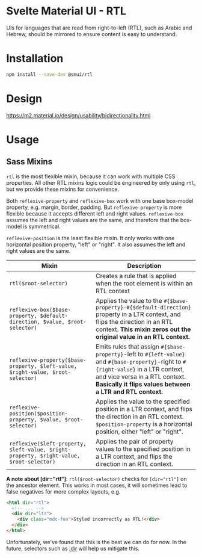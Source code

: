 # Svelte Material UI - RTL

UIs for languages that are read from right-to-left (RTL), such as Arabic and Hebrew, should be mirrored to ensure content is easy to understand.

# Installation

```sh
npm install --save-dev @smui/rtl
```

# Design

https://m2.material.io/design/usability/bidirectionality.html

# Usage

## Sass Mixins

`rtl` is the most flexible mixin, because it can work with multiple CSS properties. All other RTL mixins logic could be engineered by only using `rtl`, but we provide these mixins for convenience.

Both `reflexive-property` and `reflexive-box` work with one base box-model property, e.g. margin, border, padding. But `reflexive-property` is more flexible because it accepts different left and right values. `reflexive-box` assumes the left and right values are the same, and therefore that the box-model is symmetrical.

`reflexive-position` is the least flexible mixin. It only works with one horizontal position property, "left" or "right". It also assumes the left and right values are the same.

| Mixin                                                                                   | Description                                                                                                                                                                                                                          |
| --------------------------------------------------------------------------------------- | ------------------------------------------------------------------------------------------------------------------------------------------------------------------------------------------------------------------------------------ |
| `rtl($root-selector)`                                                                   | Creates a rule that is applied when the root element is within an RTL context                                                                                                                                                        |
| `reflexive-box($base-property, $default-direction, $value, $root-selector)`             | Applies the value to the `#{$base-property}-#{$default-direction}` property in a LTR context, and flips the direction in an RTL context. **This mixin zeros out the original value in an RTL context.**                              |
| `reflexive-property($base-property, $left-value, $right-value, $root-selector)`         | Emits rules that assign `#{$base-property}`-left to `#{left-value}` and `#{base-property}`-right to `#{right-value}` in a LTR context, and vice versa in a RTL context. **Basically it flips values between a LTR and RTL context.** |
| `reflexive-position($position-property, $value, $root-selector)`                        | Applies the value to the specified position in a LTR context, and flips the direction in an RTL context. `$position-property` is a horizontal position, either "left" or "right".                                                    |
| `reflexive($left-property, $left-value, $right-property, $right-value, $root-selector)` | Applies the pair of property values to the specified position in a LTR context, and flips the direction in an RTL context.                                                                                                           |

**A note about [dir="rtl"]**: `rtl($root-selector)` checks for `[dir="rtl"]` on the ancestor element. This works in most cases, it will sometimes lead to false negatives for more complex layouts, e.g.

```html
<html dir="rtl">
  <!-- ... -->
  <div dir="ltr">
    <div class="mdc-foo">Styled incorrectly as RTL!</div>
  </div>
</html>
```

Unfortunately, we've found that this is the best we can do for now. In the future, selectors such as [:dir](http://mdn.io/:dir) will help us mitigate this.
